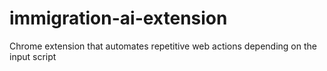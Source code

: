 # immigration-ai-extension
Chrome extension that automates repetitive web actions depending on the input script
